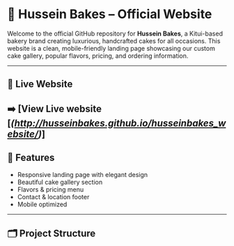 # 🍰 Hussein Bakes – Official Website

Welcome to the official GitHub repository for **Hussein Bakes**, a Kitui-based bakery brand creating luxurious, handcrafted cakes for all occasions. This website is a clean, mobile-friendly landing page showcasing our custom cake gallery, popular flavors, pricing, and ordering information.

---

## 🌟 Live Website

➡️ [View Live website
[*(http://husseinbakes.github.io/husseinbakes_website/)*]
---

## 📸 Features

- Responsive landing page with elegant design
- Beautiful cake gallery section
- Flavors & pricing menu
- Contact & location footer
- Mobile optimized

---

## 🗂️ Project Structure
